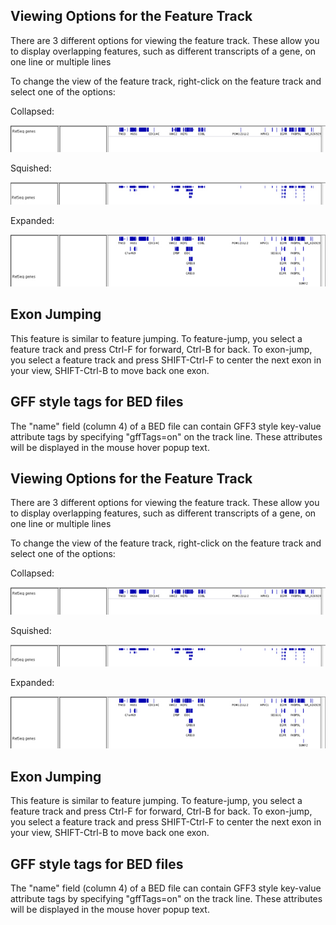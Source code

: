 Viewing Options for the Feature Track
-------------------------------------

There are 3 different options for viewing the feature track. These allow you to display overlapping features, such as
different transcripts of a gene, on one line or multiple lines

To change the view of the feature track, right-click on the feature track and select one of the options:

Collapsed:

![](../img/featuretrackcollapsed.jpg)

Squished:

![](../img/featuretracksquished.jpg)

Expanded:

![](../img/featuretrackexpanded.jpg)

Exon Jumping
------------

This feature is similar to feature jumping. To feature-jump, you select a feature track and press Ctrl-F for forward,
Ctrl-B for back. To exon-jump, you select a feature track and press SHIFT-Ctrl-F to center the next exon in your view,
SHIFT-Ctrl-B to move back one exon.

GFF style tags for BED files
----------------------------

The "name" field (column 4) of a BED file can contain GFF3 style key-value attribute tags by specifying "gffTags=on" on
the track line. These attributes will be displayed in the mouse hover popup text.

Viewing Options for the Feature Track
-------------------------------------

There are 3 different options for viewing the feature track. These allow you to display overlapping features, such as
different transcripts of a gene, on one line or multiple lines

To change the view of the feature track, right-click on the feature track and select one of the options:

Collapsed:

![](../img/featuretrackcollapsed.jpg)

Squished:

![](../img/featuretracksquished.jpg)

Expanded:

![](../img/featuretrackexpanded.jpg)

Exon Jumping
------------

This feature is similar to feature jumping. To feature-jump, you select a feature track and press Ctrl-F for forward,
Ctrl-B for back. To exon-jump, you select a feature track and press SHIFT-Ctrl-F to center the next exon in your view,
SHIFT-Ctrl-B to move back one exon.

GFF style tags for BED files
----------------------------

The "name" field (column 4) of a BED file can contain GFF3 style key-value attribute tags by specifying "gffTags=on" on
the track line. These attributes will be displayed in the mouse hover popup text.
